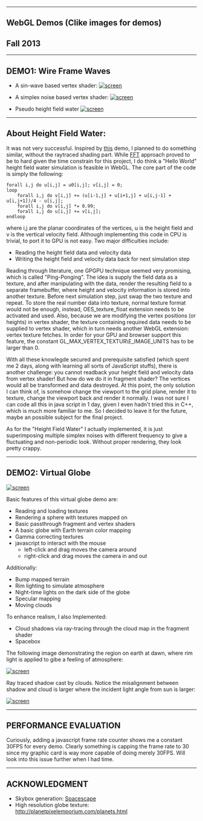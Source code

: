 -------------------------------------------------------------------------------
WebGL Demos (Clike images for demos)
-------------------------------------------------------------------------------
Fall 2013
-------------------------------------------------------------------------------

-------------------------------------------------------------------------------
DEMO1: Wire Frame Waves
-------------------------------------------------------------------------------
* A sin-wave based vertex shader:
[![screen](images/Sine_Wave.png)](http://wuhao1117.github.io/WebGL-Experiments/vert_wave.html)

* A simplex noise based vertex shader:
[![screen](images/Simplex_Wave.png)](http://wuhao1117.github.io/WebGL-Experiments/simplex_wave.html)


* Pseudo height field water
[![screen](images/heightFieldWater.png)](http://wuhao1117.github.io/WebGL-Experiments/custom_wave.html)


-------------------------------------------------------------------------------
About Height Field Water:
-------------------------------------------------------------------------------
It was not very successful. Inspired by [this](http://madebyevan.com/webgl-water/) demo, I planned to do something similar, without the raytraced shading part. While [FFT](http://www.edxgraphics.com/2/post/2011/10/simulating-ocean-waves-with-fft-on-gpu.html) approach proved to be to hard given the time constrain for this project, I do think a "Hello World" height field water simulation is feasible in WebGL. The core part of the code is simply the following:

	forall i,j do u[i,j] = u0[i,j]; v[i,j] = 0;
	loop
		forall i,j do v[i,j] += (u[i-1,j] + u[i+1,j] + u[i,j-1] + u[i,j+1])/4 - u[i,j];
		forall i,j do v[i,j] *= 0.99;
		forall i,j do u[i,j] += v[i,j];
	endloop

where i,j are the planar coordinates of the vertices, u is the height field and v is the vertical velocity field. Although implementing this code in CPU is trivial, to port it to GPU is not easy. Two major difficulties include:

* Reading the height field data and velocity data
* Writing the height field and velocity data back for next simulation step

Reading through literature, one GPGPU technique seemed very promising, which is called "Ping-Ponging". The idea is supply the field data as a texture, and after manipulating with the data, render the resulting field to a separate framebuffer, where height and velocity information is stored into another texture. Before next simulation step, just swap the two texture and repeat. To store the real number data into texture, normal texture format would not be enough, instead, OES\_texture\_float extension needs to be activated and used. Also, because we are modifying the vertex positions (or heights) in vertex shader, the texture containing required data needs to be supplied to vertex shader, which in turn needs another WebGL extension: vertex texture fetches. In order for your GPU and browser support this feature, the constant GL\_MAX\_VERTEX\_TEXTUR\E_IMAGE\_UNITS has to be larger than 0.

With all these knowlegde secured and prerequisite satisfied (which spent me 2 days, along with learning all sorts of JavaScript stuffs), there is another challenge: you cannot readback your height field and velocity data from vertex shader! But how do we do it in fragment shader? The vertices would all be transformed and data destroyed. At this point, the only solution I can think of, is somehow change the viewport to the grid plane, render it to texture, change the viewport back and render it normally. I was not sure I can code all this in java script in 1 day, given I even hadn't tried this in C++, which is much more familiar to me. So I decided to leave it for the future, maybe an possible subject for the final project.

As for the "Height Field Water" I actually implemented, it is just superimposing multiple simplex noises with different frequency to give a fluctuating and non-periodic look. Without proper rendering, they look pretty crappy.

-------------------------------------------------------------------------------
DEMO2: Virtual Globe
-------------------------------------------------------------------------------
[![screen](images/globe.png)](http://wuhao1117.github.io/WebGL-Experiments/index.html)


Basic features of this virtual globe demo are:

* Reading and loading textures
* Rendering a sphere with textures mapped on
* Basic passthrough fragment and vertex shaders 
* A basic globe with Earth terrain color mapping
* Gamma correcting textures
* javascript to interact with the mouse
  * left-click and drag moves the camera around
  * right-click and drag moves the camera in and out

Additionally:

* Bump mapped terrain
* Rim lighting to simulate atmosphere
* Night-time lights on the dark side of the globe
* Specular mapping
* Moving clouds

To enhance realism, I also Implemented:

* Cloud shadows via ray-tracing through the cloud map in the fragment shader
* Spacebox

The following image demonstrating the region on earth at dawn, where rim light is applied to gibe a feeling of atmosphere:

[![screen](images/globe_night_lights.png)](http://wuhao1117.github.io/WebGL-Experiments/index.html)

Ray traced shadow cast by clouds. Notice the misalignment between shadow and cloud is larger where the incident light angle from sun is larger:

[![screen](images/globe_shadow.png)](http://wuhao1117.github.io/WebGL-Experiments/index.html)

-------------------------------------------------------------------------------
PERFORMANCE EVALUATION
-------------------------------------------------------------------------------
Curiously, adding a javascript frame rate counter shows me a constant 30FPS for every demo. Clearly something is capping the frame rate to 30 since my graphic card is way more capable of doing merely 30FPS. Will look into this issue further when I had time.

-------------------------------------------------------------------------------
ACKNOWLEDGMENT
-------------------------------------------------------------------------------
* Skybox generation:  [Spacescape](http://alexcpeterson.com/portfolio/spacescape) 
* High resolution globe texture: http://planetpixelemporium.com/planets.html

